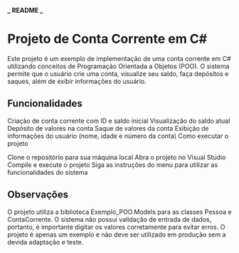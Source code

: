 **_ README _**

<h1 aling="center">Projeto de Conta Corrente em C#</h1>

<p>Este projeto é um exemplo de implementação de uma conta corrente em C# utilizando conceitos de Programação Orientada a Objetos (POO). O sistema permite que o usuário crie uma conta, visualize seu saldo, faça depósitos e saques, além de exibir informações do usuário.</p>

<h2>Funcionalidades</h2>

<p>Criação de conta corrente com ID e saldo inicial Visualização do saldo atual Depósito de valores na conta Saque de valores da conta Exibição de informações do usuário (nome, idade e número da conta) Como executar o projeto

Clone o repositório para sua máquina local Abra o projeto no Visual Studio Compile e execute o projeto Siga as instruções do menu para utilizar as funcionalidades do sistema</p>

<h2>Observações</h2>

<p>O projeto utiliza a biblioteca Exemplo_POO.Models para as classes Pessoa e ContaCorrente. O sistema não possui validação de entrada de dados, portanto, é importante digitar os valores corretamente para evitar erros. O projeto é apenas um exemplo e não deve ser utilizado em produção sem a devida adaptação e teste.<p>
